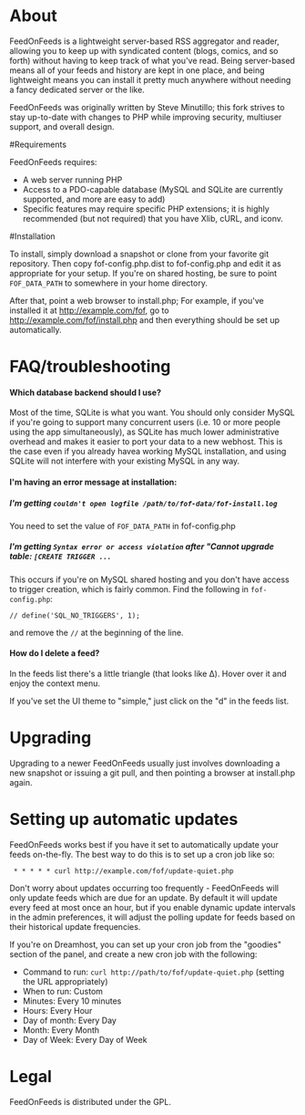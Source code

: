 # About

FeedOnFeeds is a lightweight server-based RSS aggregator and reader,
allowing you to keep up with syndicated content (blogs, comics, and so
forth) without having to keep track of what you've read. Being
server-based means all of your feeds and history are kept in one
place, and being lightweight means you can install it pretty much
anywhere without needing a fancy dedicated server or the like.

FeedOnFeeds was originally written by Steve Minutillo; this fork
strives to stay up-to-date with changes to PHP while improving
security, multiuser support, and overall design.

#Requirements

FeedOnFeeds requires:

* A web server running PHP
* Access to a PDO-capable database (MySQL and SQLite are currently supported,
  and more are easy to add)
* Specific features may require specific PHP extensions; it is highly
  recommended (but not required) that you have Xlib, cURL, and iconv.

#Installation

To install, simply download a snapshot or clone from your favorite git
repository.  Then copy fof-config.php.dist to fof-config.php and edit
it as appropriate for your setup. If you're on shared hosting, be sure
to point `FOF_DATA_PATH` to somewhere in your home directory.

After that, point a web browser to install.php; For example, if you've
installed it at http://example.com/fof, go to
http://example.com/fof/install.php and then everything should be set
up automatically.

# FAQ/troubleshooting

#### Which database backend should I use?

Most of the time, SQLite is what you want. You should only consider MySQL if
you're going to support many concurrent users (i.e. 10 or more people using the
app simultaneously), as SQLite has much lower administrative overhead and makes
it easier to port your data to a new webhost. This is the case even if you
already havea working MySQL installation, and using SQLite will not interfere
with your existing MySQL in any way.

#### I'm having an error message at installation:

##### I'm getting `couldn't open logfile /path/to/fof-data/fof-install.log`

You need to set the value of `FOF_DATA_PATH` in fof-config.php

##### I'm getting `Syntax error or access violation` after "Cannot upgrade table: `[CREATE TRIGGER ...`

This occurs if you're on MySQL shared hosting and you don't have access to
trigger creation, which is fairly common.  Find the following in
`fof-config.php`:

    // define('SQL_NO_TRIGGERS', 1);

and remove the `//` at the beginning of the line.

#### How do I delete a feed?

In the feeds list there's a little triangle (that looks like &Delta;). Hover
over it and enjoy the context menu.

If you've set the UI theme to "simple," just click on the "d" in the feeds
list.

# Upgrading

Upgrading to a newer FeedOnFeeds usually just involves downloading a
new snapshot or issuing a git pull, and then pointing a browser at install.php
again.

# Setting up automatic updates

FeedOnFeeds works best if you have it set to automatically update your feeds
on-the-fly. The best way to do this is to set up a cron job like
so:

     * * * * * curl http://example.com/fof/update-quiet.php

Don't worry about updates occurring too frequently - FeedOnFeeds will only
update feeds which are due for an update. By default it will
update every feed at most once an hour, but if you enable dynamic
update intervals in the admin preferences, it will adjust the polling
update for feeds based on their historical update frequencies.

If you're on Dreamhost, you can set up your cron job from the "goodies" section
of the panel, and create a new cron job with the following:

* Command to run: `curl http://path/to/fof/update-quiet.php` (setting the URL
  appropriately)
* When to run: Custom
* Minutes: Every 10 minutes
* Hours: Every Hour
* Day of month: Every Day
* Month: Every Month
* Day of Week: Every Day of Week



# Legal

FeedOnFeeds is distributed under the GPL.

